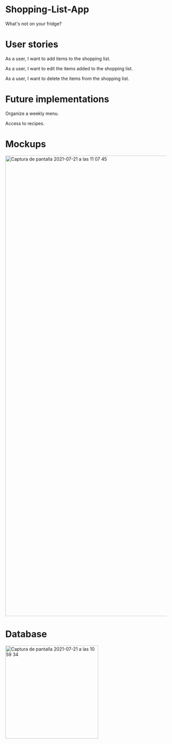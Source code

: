 # Shopping-List-App

What's not on your fridge?

# User stories

  As a user, I want to add items to the shopping list.
  
  As a user, I want to edit the items added to the shopping list.
  
  As a user, I want to delete the items from the shopping list.
  

# Future implementations

  Organize a weekly menu.
  
  Access to recipes.
  
# Mockups
<img width="1436" alt="Captura de pantalla 2021-07-21 a las 11 07 45" src="https://user-images.githubusercontent.com/78726341/126462911-0660df3a-26b8-4d5a-b6b2-7fb561a0b007.png">


# Database
<img width="290" alt="Captura de pantalla 2021-07-21 a las 10 59 34" src="https://user-images.githubusercontent.com/78726341/126461662-b633bcca-830a-4d67-8626-99e15e323f46.png">
